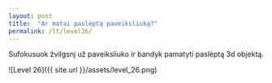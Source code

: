 ```yaml
---
layout: post
title:  "Ar matai paslėptą paveiksliuką?"
permalink: /lt/level26/
---
```

Sufokusuok žvilgsnį už paveiksliuko ir bandyk pamatyti paslėptą 3d objektą.

![Level 26]({{ site.url }}/assets/level_26.png)